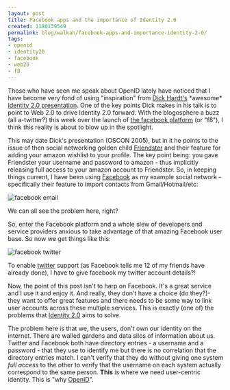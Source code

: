 ```yaml
---
layout: post
title: Facebook apps and the importance of Identity 2.0
created: 1180139549
permalink: blog/walkah/facebook-apps-and-importance-identity-2-0/
tags:
- openid
- identity20
- facebook
- web20
- f8
---
```

<p>Those who have seen me speak about OpenID lately have noticed that I have become very fond of using "inspiration" from <a href="http://blame.ca/">Dick Hardt's</a> *awesome* <a href="http://identity20.com/media/OSCON2005/">Identity 2.0 presentation</a>.  One of the key points Dick makes in his talk is to point to Web 2.0 to drive Identity 2.0 forward. With the blogosphere a buzz (all a-twitter?) this week over the launch of <a href="http://developers.facebook.com/">the facebook platform</a> (or "f8"), I think this reality is about to blow up in the spotlight.</p>
<p>This may date Dick's presentation (OSCON 2005), but in it he points to the issue of then social networking golden child <a href="http://www.friendster.com/">Friendster</a> and their feature for adding your amazon wishlist to your profile. The key point being: you gave Friendster your username and password to amazon - thus implicitly releasing full access to your amazon account to Friendster. So, in keeping things current, I have been using <a href="http://www.facebook.com/">Facebook</a> as my example social network - specifically their feature to import contacts from Gmail/Hotmail/etc:</p>
<p><img src="http://walkah.net/sites/walkah.net/files/facebook-email.png" alt="facebook email" /></p>
<p>We can all see the problem here, right?</p>
<p>So, enter the Facebook platform and a whole slew of developers and service providers anxious to take advantage of that amazing Facebook user base. So now we get things like this:</p>
<p><img src="http://walkah.net/sites/walkah.net/files/facebook-twitter.png" alt="facebook twitter" /></p>
<p>To enable <a href="http://www.twitter.com/">twitter</a> support (as Facebook tells me 12 of my friends have already done), I have to give facebook my twitter account details?!</p>
<p>Now, the point of this post isn't to harp on Facebook. It's a great service and I use it and enjoy it. And really, they don't have a choice (do they?)- they want to offer great features and there needs to be some way to link user accounts across these multiple services. This is exactly (one of) the problems that <a href="http://identity20.com/">Identity 2.0</a> aims to solve.</p>
<p>The problem here is that we, the users, don't own our identity on the internet. There are walled gardens and data silos of information about us. Twitter and Facebook both have directory entries - a username and a password - that they use to identify me but there is no correlation that the directory entries match. I can't verify that they do without giving one system <em>full access</em> to the other to verify that the username on each system actually correspond to the same person. <strong>This</strong> is where we need user-centric identity. This is "why <a href="http://openid.net/">OpenID</a>".</p>
